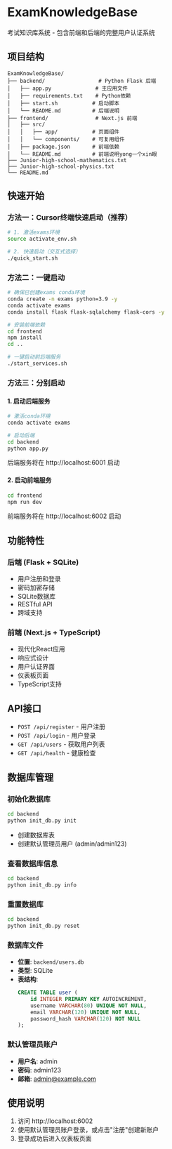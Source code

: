 # ExamKnowledgeBase

考试知识库系统 - 包含前端和后端的完整用户认证系统

## 项目结构

```
ExamKnowledgeBase/
├── backend/                 # Python Flask 后端
│   ├── app.py              # 主应用文件
│   ├── requirements.txt    # Python依赖
│   ├── start.sh           # 启动脚本
│   └── README.md          # 后端说明
├── frontend/               # Next.js 前端
│   ├── src/
│   │   ├── app/           # 页面组件
│   │   └── components/    # 可复用组件
│   ├── package.json       # 前端依赖
│   └── README.md          # 前端说明yong一个xin眼
├── Junior-high-school-mathematics.txt
├── Junior-high-school-physics.txt
└── README.md
```

## 快速开始

### 方法一：Cursor终端快速启动（推荐）

```bash
# 1. 激活exams环境
source activate_env.sh

# 2. 快速启动（交互式选择）
./quick_start.sh
```

### 方法二：一键启动

```bash
# 确保已创建exams conda环境
conda create -n exams python=3.9 -y
conda activate exams
conda install flask flask-sqlalchemy flask-cors -y

# 安装前端依赖
cd frontend
npm install
cd ..

# 一键启动前后端服务
./start_services.sh
```

### 方法三：分别启动

#### 1. 启动后端服务

```bash
# 激活conda环境
conda activate exams

# 启动后端
cd backend
python app.py
```

后端服务将在 http://localhost:6001 启动

#### 2. 启动前端服务

```bash
cd frontend
npm run dev
```

前端服务将在 http://localhost:6002 启动

## 功能特性

### 后端 (Flask + SQLite)
- 用户注册和登录
- 密码加密存储
- SQLite数据库
- RESTful API
- 跨域支持

### 前端 (Next.js + TypeScript)
- 现代化React应用
- 响应式设计
- 用户认证界面
- 仪表板页面
- TypeScript支持

## API接口

- `POST /api/register` - 用户注册
- `POST /api/login` - 用户登录
- `GET /api/users` - 获取用户列表
- `GET /api/health` - 健康检查

## 数据库管理

### 初始化数据库
```bash
cd backend
python init_db.py init
```
- 创建数据库表
- 创建默认管理员用户 (admin/admin123)

### 查看数据库信息
```bash
cd backend
python init_db.py info
```

### 重置数据库
```bash
cd backend
python init_db.py reset
```

### 数据库文件
- **位置**: `backend/users.db`
- **类型**: SQLite
- **表结构**: 
  ```sql
  CREATE TABLE user (
      id INTEGER PRIMARY KEY AUTOINCREMENT,
      username VARCHAR(80) UNIQUE NOT NULL,
      email VARCHAR(120) UNIQUE NOT NULL,
      password_hash VARCHAR(120) NOT NULL
  );
  ```

### 默认管理员账户
- **用户名**: admin
- **密码**: admin123
- **邮箱**: admin@example.com

## 使用说明

1. 访问 http://localhost:6002
2. 使用默认管理员账户登录，或点击"注册"创建新账户
3. 登录成功后进入仪表板页面
